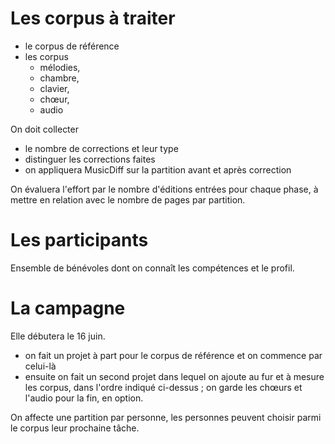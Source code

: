 # Les corpus à traiter

 - le corpus de référence
 - les corpus
    - mélodies,
    - chambre,
    - clavier,
    - chœur,
    - audio

On doit collecter
 - le nombre de corrections et leur type
 - distinguer les corrections faites
 - on appliquera MusicDiff sur la partition avant et après correction

On évaluera l'effort par le nombre d'éditions entrées pour chaque phase, à mettre en relation avec le nombre de pages par partition.

# Les participants

Ensemble de bénévoles dont on connaît les compétences et le profil.

# La campagne

Elle débutera le 16 juin.

 - on fait un projet à part pour le corpus de référence et on commence par celui-là
 - ensuite on fait un second projet dans lequel on ajoute au fur et à mesure les corpus, dans l'ordre indiqué ci-dessus ; on garde les chœurs et l'audio pour la fin, en option.

On affecte une partition par personne, les personnes peuvent choisir parmi le corpus leur prochaine tâche.
